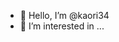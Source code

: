 - 👋 Hello, I’m @kaori34
- 👀 I’m interested in ...

<!---
kaori34/kaori34 is a ✨ special ✨ repository because its `README.md` (this file) appears on your GitHub profile.
You can click the Preview link to take a look at your changes.
--->
